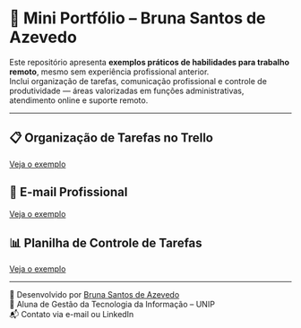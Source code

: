 # 💼 Mini Portfólio – Bruna Santos de Azevedo

Este repositório apresenta **exemplos práticos de habilidades para trabalho remoto**, mesmo sem experiência profissional anterior.  
Inclui organização de tarefas, comunicação profissional e controle de produtividade — áreas valorizadas em funções administrativas, atendimento online e suporte remoto.

---

## 📋 Organização de Tarefas no Trello
[Veja o exemplo](exemplo-trello.md)

## 📝 E-mail Profissional
[Veja o exemplo](exemplo-email-profissional.md)

## 📊 Planilha de Controle de Tarefas
[Veja o exemplo](exemplo-planilha-controle.md)

---

📍 Desenvolvido por [Bruna Santos de Azevedo](https://www.linkedin.com/in/bruna-joaquim-948188349)  
🎯 Aluna de Gestão da Tecnologia da Informação – UNIP  
📬 Contato via e-mail ou LinkedIn
